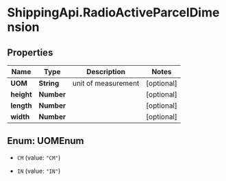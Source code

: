 # ShippingApi.RadioActiveParcelDimension

## Properties

Name | Type | Description | Notes
------------ | ------------- | ------------- | -------------
**UOM** | **String** | unit of measurement | [optional] 
**height** | **Number** |  | [optional] 
**length** | **Number** |  | [optional] 
**width** | **Number** |  | [optional] 



## Enum: UOMEnum


* `CM` (value: `"CM"`)

* `IN` (value: `"IN"`)




